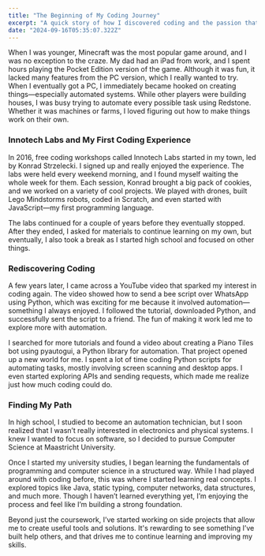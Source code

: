 ```yaml
---
title: "The Beginning of My Coding Journey"
excerpt: "A quick story of how I discovered coding and the passion that drives me today."
date: "2024-09-16T05:35:07.322Z"
---
```


When I was younger, Minecraft was the most popular game around, and I was no exception to the craze. My dad had an iPad from work, and I spent hours playing the Pocket Edition version of the game. Although it was fun, it lacked many features from the PC version, which I really wanted to try. When I eventually got a PC, I immediately became hooked on creating things—especially automated systems. While other players were building houses, I was busy trying to automate every possible task using Redstone. Whether it was machines or farms, I loved figuring out how to make things work on their own.

### Innotech Labs and My First Coding Experience

In 2016, free coding workshops called Innotech Labs started in my town, led by Konrad Strzelecki. I signed up and really enjoyed the experience. The labs were held every weekend morning, and I found myself waiting the whole week for them. Each session, Konrad brought a big pack of cookies, and we worked on a variety of cool projects. We played with drones, built Lego Mindstorms robots, coded in Scratch, and even started with JavaScript—my first programming language.

The labs continued for a couple of years before they eventually stopped. After they ended, I asked for materials to continue learning on my own, but eventually, I also took a break as I started high school and focused on other things.

### Rediscovering Coding

A few years later, I came across a YouTube video that sparked my interest in coding again. The video showed how to send a bee script over WhatsApp using Python, which was exciting for me because it involved automation—something I always enjoyed. I followed the tutorial, downloaded Python, and successfully sent the script to a friend. The fun of making it work led me to explore more with automation.

I searched for more tutorials and found a video about creating a Piano Tiles bot using pyautogui, a Python library for automation. That project opened up a new world for me. I spent a lot of time coding Python scripts for automating tasks, mostly involving screen scanning and desktop apps. I even started exploring APIs and sending requests, which made me realize just how much coding could do.

### Finding My Path

In high school, I studied to become an automation technician, but I soon realized that I wasn’t really interested in electronics and physical systems. I knew I wanted to focus on software, so I decided to pursue Computer Science at Maastricht University.

Once I started my university studies, I began learning the fundamentals of programming and computer science in a structured way. While I had played around with coding before, this was where I started learning real concepts. I explored topics like Java, static typing, computer networks, data structures, and much more. Though I haven’t learned everything yet, I’m enjoying the process and feel like I’m building a strong foundation.

Beyond just the coursework, I’ve started working on side projects that allow me to create useful tools and solutions. It's rewarding to see something I’ve built help others, and that drives me to continue learning and improving my skills.
